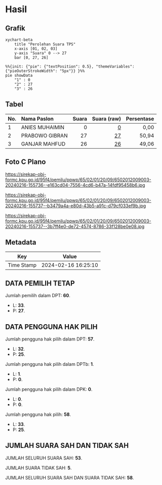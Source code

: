 # Hasil

## Grafik

```mermaid
xychart-beta
    title "Perolehan Suara TPS"
    x-axis [01, 02, 03]
    y-axis "Suara" 0 --> 27
    bar [0, 27, 26]
```

```mermaid
%%{init: {"pie": {"textPosition": 0.5}, "themeVariables": {"pieOuterStrokeWidth": "5px"}} }%%
pie showData
    "1" : 0
    "2" : 27
    "3" : 26
```

## Tabel

| No. | Nama Paslon    | Suara | Suara (raw) | Persentase |
|:--- |:-------------- | -----:| -----------:| ----------:|
| 1   | ANIES MUHAIMIN | 0     | [0][p-1]    | 0,00       |
| 2   | PRABOWO GIBRAN | 27    | [27][p-2]   | 50,94      |
| 3   | GANJAR MAHFUD  | 26    | [26][p-3]   | 49,06      |


[p-1]: https://github.com/gigit-pemilu/pemilu-2024-65-kalimantan-utara/blob/main/pilpres/hitung-suara/sub/65-kalimantan-utara/sub/02-malinau/sub/01-mentarang/sub/2009-harapan-maju/sub/003-tps/sub/paslon-1.txt
[p-2]: https://github.com/gigit-pemilu/pemilu-2024-65-kalimantan-utara/blob/main/pilpres/hitung-suara/sub/65-kalimantan-utara/sub/02-malinau/sub/01-mentarang/sub/2009-harapan-maju/sub/003-tps/sub/paslon-2.txt
[p-3]: https://github.com/gigit-pemilu/pemilu-2024-65-kalimantan-utara/blob/main/pilpres/hitung-suara/sub/65-kalimantan-utara/sub/02-malinau/sub/01-mentarang/sub/2009-harapan-maju/sub/003-tps/sub/paslon-3.txt

## Foto C Plano

https://sirekap-obj-formc.kpu.go.id/95f4/pemilu/ppwp/65/02/01/20/09/6502012009003-20240216-155736--e163cd04-7556-4cd6-b47a-14fdf95458b6.jpg

https://sirekap-obj-formc.kpu.go.id/95f4/pemilu/ppwp/65/02/01/20/09/6502012009003-20240216-155737--b3479a4a-e80d-43b5-a91c-d79cf033ef9b.jpg

https://sirekap-obj-formc.kpu.go.id/95f4/pemilu/ppwp/65/02/01/20/09/6502012009003-20240216-155737--3b7ff4e0-de72-4574-8786-33f128be0e08.jpg


## Metadata

| Key        | Value               |
| ---------- | ------------------- |
| Time Stamp | 2024-02-16 16:25:10 |


## DATA PEMILIH TETAP

Jumlah pemilih dalam DPT: **60**.
 * L: **33**.
 * P: **27**.

## DATA PENGGUNA HAK PILIH

Jumlah pengguna hak pilih dalam DPT: **57**.
 * L: **32**.
 * P: **25**.

Jumlah pengguna hak pilih dalam DPTb: **1**.
 * L: **1**.
 * P: **0**.

Jumlah pengguna hak pilih dalam DPK: **0**.
 * L: **0**.
 * P: **0**.

Jumlah pengguna hak pilih: **58**.
 * L: **33**.
 * P: **25**.

## JUMLAH SUARA SAH DAN TIDAK SAH

JUMLAH SELURUH SUARA SAH: **53**.

JUMLAH SUARA TIDAK SAH: **5**.

JUMLAH SELURUH SUARA SAH DAN SUARA TIDAK SAH: **58**.


